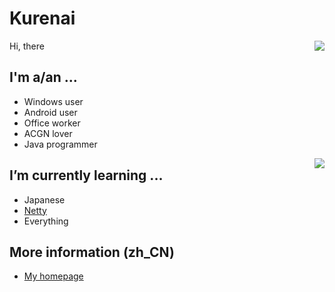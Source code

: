 # Kurenai
Hi, there
<img align="right" src="https://github-readme-stats.vercel.app/api?username=KurenaiRyu&show_icons=true&hide_border=true&icon_color=586069&title_color=a0a9af">
## I'm a/an ...
  - Windows user
  - Android user
  - Office worker
  - ACGN lover
  - Java programmer
<img align="right" src="https://count.getloli.com/get/@kurenai.moe?theme=rule34">

## I’m currently learning ...
  - Japanese
  - [Netty](https://github.com/netty/netty)
  - Everything
## More information (zh_CN)
  - [My homepage](https://www.kurenai.moe)
